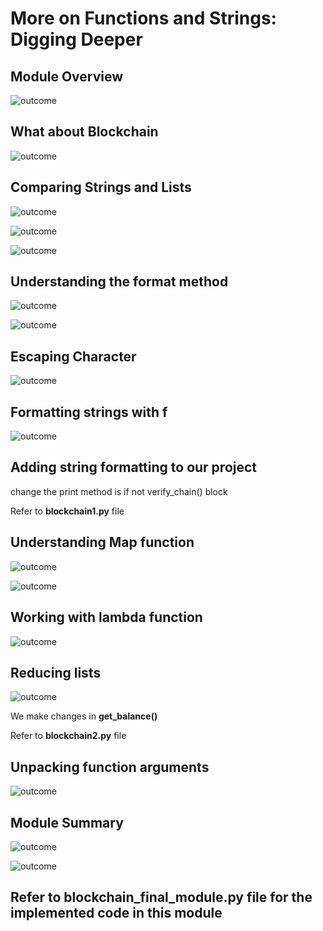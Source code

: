 # More on Functions and Strings: Digging Deeper

## Module Overview

![outcome](./01.JPG)

## What about Blockchain

![outcome](./02.JPG)

## Comparing Strings and Lists

![outcome](./03.JPG)

![outcome](./04.JPG)

![outcome](./05.JPG)

## Understanding the format method

![outcome](./06.JPG)

![outcome](./07.JPG)

## Escaping Character

![outcome](./08.JPG)

## Formatting strings with f

![outcome](./09.JPG)

## Adding string formatting to our project

change the print method is if not verify_chain() block

Refer to **blockchain1.py** file

## Understanding Map function

![outcome](./10.JPG)

![outcome](./11.JPG)

## Working with lambda function

![outcome](./12.JPG)

## Reducing lists

![outcome](./13.JPG)

We make changes in **get_balance()**

Refer to **blockchain2.py** file

## Unpacking function arguments

![outcome](./14.JPG)

## Module Summary

![outcome](./15.JPG)

![outcome](./16.JPG)

## Refer to **blockchain_final_module.py** file for the implemented code in this module
















